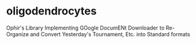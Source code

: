 oligodendrocytes
================

Ophir's Library Implementing GOogle DocumENt Downloader to Re-Organize and Convert Yesterday's Tournament, Etc. into Standard formats
